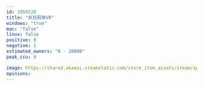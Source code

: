 ```yaml
---
id: 1859220
title: "疯狂厨房VR"
windows: "true"
mac: "false"
linux: false
positive: 0
negative: 1
estimated_owners: "0 - 20000"
peak_ccu: 0

image: https://shared.akamai.steamstatic.com/store_item_assets/steam/apps/1859220/header.jpg?t=1642066918
opinions:
---
```

